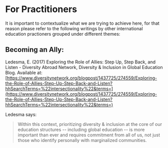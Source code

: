 # For Practitioners

It is important to contextualize what we are trying to achieve here, for that reason please refer to the following writings by other international education practioners grouped under different themes:

## Becoming an Ally:

Ledesma, E. (2017) Exploring the Role of Allies: Step Up, Step Back, and Listen - Diversity Abroad Network, Diversity & Inclusion in Global Education Blog. Available at: [https://www.diversitynetwork.org/blogpost/1437725/274559/Exploring-the-Role-of-Allies-Step-Up-Step-Back-and-Listen?hhSearchTerms=%22intersectionality%22&terms=](https://www.diversitynetwork.org/blogpost/1437725/274559/Exploring-the-Role-of-Allies-Step-Up-Step-Back-and-Listen?hhSearchTerms=%22intersectionality%22&terms=) 

Ledesma says:
>  Within this context, prioritizing diversity & inclusion at the core of our education structures -- including global education -- is more important than ever and requires commitment from all of us, not just those who identify personally with marginalized communities.



